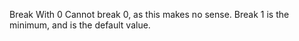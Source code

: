Break With 0
Cannot break 0, as this makes no sense. Break 1 is the minimum, and is the default value.

<?php
    // Can't break 0. Must be 1 or more, depending on the level of nesting.
    for($i = 0; $i < 10; $i++) {
        break 0;
    }

    for($i = 0; $i < 10; $i++) {
        for($j = 0; $j < 10; $j++) {
            break 2;
        }
    }

?>

